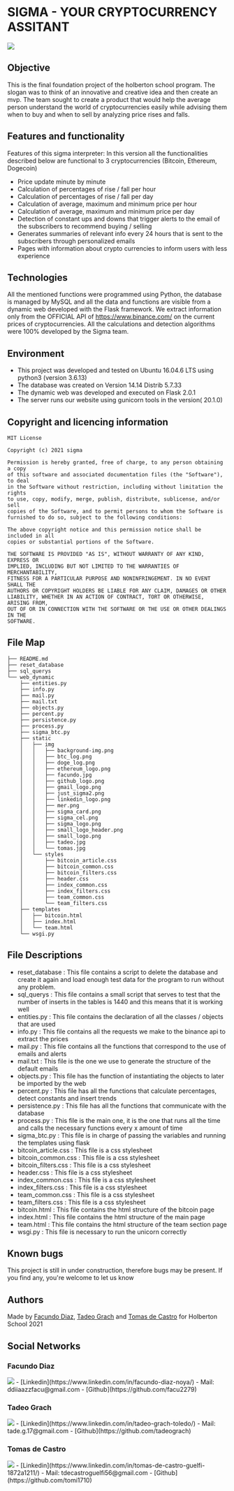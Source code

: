 # SIGMA - YOUR CRYPTOCURRENCY ASSITANT
<img src="https://github.com/facu2279/proyecto_final/blob/main/web_dynamic/static/img/sigma_logo.png"/>

## Objective

This is the final foundation project of the holberton school program. The slogan was to think of an innovative and creative idea and then create an mvp. The team sought to create a product that would help the average person understand the world of cryptocurrencies easily while advising them when to buy and when to sell by analyzing price rises and falls.

## Features and functionality

Features of this sigma interpreter:
In this version all the functionalities described below are functional to 3 cryptocurrencies (Bitcoin, Ethereum, Dogecoin)

- Price update minute by minute
- Calculation of percentages of rise / fall per hour
- Calculation of percentages of rise / fall per day
- Calculation of average, maximum and minimum price per hour
- Calculation of average, maximum and minimum price per day
- Detection of constant ups and downs that trigger alerts to the email of the subscribers to recommend buying / selling
- Generates summaries of relevant info every 24 hours that is sent to the subscribers through personalized emails
- Pages with information about crypto currencies to inform users with less experience

## Technologies

All the mentioned functions were programmed using Python, the database is managed by MySQL and all the data and functions are visible from a dynamic web developed with the Flask framework.
We extract information only from the OFFICIAL API of https://www.binance.com/ on the current prices of cryptocurrencies. All the calculations and detection algorithms were 100% developed by the Sigma team.

## Environment

- This project was developed and tested on Ubuntu 16.04.6 LTS using python3 (version 3.6.13)
- The database was created on Version 14.14 Distrib 5.7.33
- The dynamic web was developed and executed on Flask 2.0.1
- The server runs our website using gunicorn tools in the version( 20.1.0)

## Copyright and licencing information
```
MIT License

Copyright (c) 2021 sigma

Permission is hereby granted, free of charge, to any person obtaining a copy
of this software and associated documentation files (the "Software"), to deal
in the Software without restriction, including without limitation the rights
to use, copy, modify, merge, publish, distribute, sublicense, and/or sell
copies of the Software, and to permit persons to whom the Software is
furnished to do so, subject to the following conditions:

The above copyright notice and this permission notice shall be included in all
copies or substantial portions of the Software.

THE SOFTWARE IS PROVIDED "AS IS", WITHOUT WARRANTY OF ANY KIND, EXPRESS OR
IMPLIED, INCLUDING BUT NOT LIMITED TO THE WARRANTIES OF MERCHANTABILITY,
FITNESS FOR A PARTICULAR PURPOSE AND NONINFRINGEMENT. IN NO EVENT SHALL THE
AUTHORS OR COPYRIGHT HOLDERS BE LIABLE FOR ANY CLAIM, DAMAGES OR OTHER
LIABILITY, WHETHER IN AN ACTION OF CONTRACT, TORT OR OTHERWISE, ARISING FROM,
OUT OF OR IN CONNECTION WITH THE SOFTWARE OR THE USE OR OTHER DEALINGS IN THE
SOFTWARE.
```

## File Map
```
├── README.md
├── reset_database
├── sql_querys
└── web_dynamic
    ├── entities.py
    ├── info.py
    ├── mail.py
    ├── mail.txt
    ├── objects.py
    ├── percent.py
    ├── persistence.py
    ├── process.py
    ├── sigma_btc.py
    ├── static
    │   ├── img
    │   │   ├── background-img.png
    │   │   ├── btc_log.png
    │   │   ├── doge_log.png
    │   │   ├── ethereum_logo.png
    │   │   ├── facundo.jpg
    │   │   ├── github_logo.png
    │   │   ├── gmail_logo.png
    │   │   ├── just_sigma2.png
    │   │   ├── linkedin_logo.png
    │   │   ├── mer.png
    │   │   ├── sigma_card.png
    │   │   ├── sigma_cel.png
    │   │   ├── sigma_logo.png
    │   │   ├── small_logo_header.png
    │   │   ├── small_logo.png
    │   │   ├── tadeo.jpg
    │   │   └── tomas.jpg
    │   └── styles
    │       ├── bitcoin_article.css
    │       ├── bitcoin_common.css
    │       ├── bitcoin_filters.css
    │       ├── header.css
    │       ├── index_common.css
    │       ├── index_filters.css
    │       ├── team_common.css
    │       └── team_filters.css
    ├── templates
    │   ├── bitcoin.html
    │   ├── index.html
    │   └── team.html
    └── wsgi.py
```

## File Descriptions

- reset_database : This file contains a script to delete the database and create it again and load enough test data for the program to run without any problem.
- sql_querys : This file contains a small script that serves to test that the number of inserts in the tables is 1440 and this means that it is working well
- entities.py : This file contains the declaration of all the classes / objects that are used
- info.py : This file contains all the requests we make to the binance api to extract the prices
- mail.py : This file contains all the functions that correspond to the use of emails and alerts
- mail.txt : This file is the one we use to generate the structure of the default emails
- objects.py : This file has the function of instantiating the objects to later be imported by the web
- percent.py : This file has all the functions that calculate percentages, detect constants and insert trends
- persistence.py : This file has all the functions that communicate with the database
- process.py : This file is the main one, it is the one that runs all the time and calls the necessary functions every x amount of time
- sigma_btc.py : This file is in charge of passing the variables and running the templates using flask
- bitcoin_article.css : This file is a css stylesheet
- bitcoin_common.css : This file is a css stylesheet
- bitcoin_filters.css : This file is a css stylesheet
- header.css : This file is a css stylesheet
- index_common.css : This file is a css stylesheet
- index_filters.css : This file is a css stylesheet
- team_common.css : This file is a css stylesheet
- team_filters.css : This file is a css stylesheet
- bitcoin.html : This file contains the html structure of the bitcoin page
- index.html : This file contains the html structure of the main page
- team.html : This file contains the html structure of the team section page
- wsgi.py : This file is necessary to run the unicorn correctly

## Known bugs

This project is still in under construction, therefore bugs may be present. If you find any, you're welcome to let us know

## Authors
Made by [Facundo Diaz](https://github.com/facu2279), [Tadeo Grach](https://github.com/tadeograch) and [Tomas de Castro](https://github.com/tomi1710) for Holberton School 2021 

## Social Networks

### Facundo Diaz
<img src="https://github.com/facu2279/proyecto_final/blob/main/web_dynamic/static/img/facundo.jpg"/>
- [Linkedin](https://www.linkedin.com/in/facundo-diaz-noya/)
- Mail: ddiiaazzfacu@gmail.com
- [Github](https://github.com/facu2279)

### Tadeo Grach
<img src="https://github.com/facu2279/proyecto_final/blob/main/web_dynamic/static/img/tadeo.jpg"/>
- [Linkedin](https://www.linkedin.com/in/tadeo-grach-toledo/)
- Mail: tade.g.17@gmail.com
- [Github](https://github.com/tadeograch)

### Tomas de Castro
<img src="https://github.com/facu2279/proyecto_final/blob/main/web_dynamic/static/img/tomas.jpg"/>
- [Linkedin](https://www.linkedin.com/in/tomas-de-castro-guelfi-1872a1211/)
- Mail: tdecastroguelfi56@gmail.com
- [Github](https://github.com/tomi1710)

